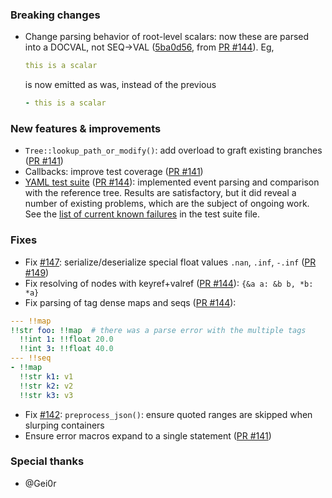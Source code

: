 
### Breaking changes

- Change parsing behavior of root-level scalars: now these are parsed
into a DOCVAL, not SEQ->VAL ([5ba0d56](https://github.com/biojppm/rapidyaml/pull/144/commits/5ba0d56904daef1509f0073695145c4835ab1b30), from [PR #144](https://github.com/biojppm/rapidyaml/pull/144)). Eg,
  ```yaml
  this is a scalar
  ```
  is now emitted as was, instead of the previous
  ```yaml
  - this is a scalar
  ```

### New features & improvements

- `Tree::lookup_path_or_modify()`: add overload to graft existing branches ([PR #141](https://github.com/biojppm/rapidyaml/pull/141))
- Callbacks: improve test coverage ([PR #141](https://github.com/biojppm/rapidyaml/pull/141))
- [YAML test suite](https://github.com/yaml/yaml-test-suite)
([PR #144](https://github.com/biojppm/rapidyaml/pull/144)): implemented event parsing and comparison with the reference tree. Results are satisfactory, but it did reveal a number of existing problems, which are the subject of ongoing work. See the [list of current known
failures](../test/test_suite/test_suite_parts.cpp) in the test suite file.


### Fixes

- Fix [#147](https://github.com/biojppm/rapidyaml/issues/147): serialize/deserialize special float values `.nan`, `.inf`, `-.inf` ([PR #149](https://github.com/biojppm/rapidyaml/pull/149))
- Fix resolving of nodes with keyref+valref ([PR #144](https://github.com/biojppm/rapidyaml/pull/144)): `{&a a: &b b, *b: *a}`
- Fix parsing of tag dense maps and seqs ([PR #144](https://github.com/biojppm/rapidyaml/pull/144)):
```yaml
--- !!map
!!str foo: !!map  # there was a parse error with the multiple tags
  !!int 1: !!float 20.0
  !!int 3: !!float 40.0
--- !!seq
- !!map
  !!str k1: v1
  !!str k2: v2
  !!str k3: v3
```
- Fix [#142](https://github.com/biojppm/rapidyaml/issues/142): `preprocess_json()`: ensure quoted ranges are skipped when slurping containers
- Ensure error macros expand to a single statement ([PR #141](https://github.com/biojppm/rapidyaml/pull/141))


### Special thanks

- @Gei0r
